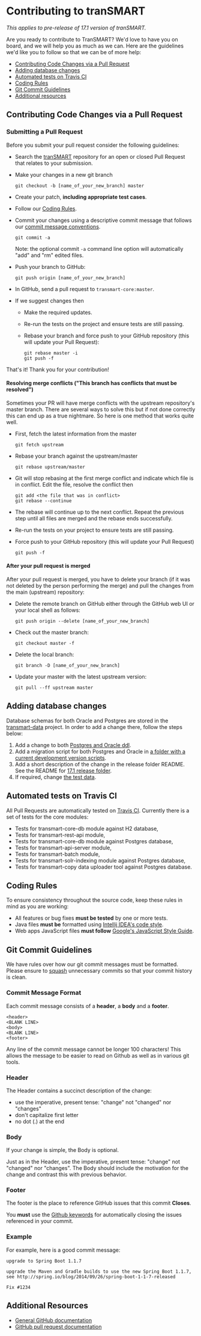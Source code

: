 # Contributing to tranSMART

*This applies to pre-release of 17.1 version of tranSMART.*

Are you ready to contribute to TranSMART? We'd love to have you on board, and we will help you as much as we can. Here are the guidelines we'd like you to follow so that we can be of more help:

 - [Contributing Code Changes via a Pull Request](#pull-request)
 - [Adding database changes](#db-changes)
 - [Automated tests on Travis CI](#test-travis)
 - [Coding Rules](#rules)
 - [Git Commit Guidelines](#commit)
 - [Additional resources](#additional-resources)

## <a name="pull-request"></a> Contributing Code Changes via a Pull Request

### Submitting a Pull Request
Before you submit your pull request consider the following guidelines:

* Search the [tranSMART](https://github.com/thehyve/transmart-core/pulls) repository for an open or closed Pull Request
  that relates to your submission.
* Make your changes in a new git branch

     ```shell
     git checkout -b [name_of_your_new_branch] master
     ```

* Create your patch, **including appropriate test cases**.
* Follow our [Coding Rules](#rules).

* Commit your changes using a descriptive commit message that follows our [commit message conventions](#commit-message-format).

     ```shell
     git commit -a
     ```

  Note: the optional commit `-a` command line option will automatically "add" and "rm" edited files.

* Push your branch to GitHub:

    ```shell
    git push origin [name_of_your_new_branch]
    ```

* In GitHub, send a pull request to `transmart-core:master`.
* If we suggest changes then
  * Make the required updates.
  * Re-run the tests on the project and ensure tests are still passing.
  * Rebase your branch and force push to your GitHub repository (this will update your Pull Request):

    ```shell
    git rebase master -i
    git push -f
    ```

That's it! Thank you for your contribution!

#### Resolving merge conflicts ("This branch has conflicts that must be resolved")

Sometimes your PR will have merge conflicts with the upstream repository's master branch. There are several ways to solve this but if not done correctly this can end up as a true nightmare. So here is one method that works quite well.

* First, fetch the latest information from the master

    ```shell
    git fetch upstream
    ```

* Rebase your branch against the upstream/master

    ```shell
    git rebase upstream/master
    ```

* Git will stop rebasing at the first merge conflict and indicate which file is in conflict. Edit the file, resolve the conflict then

    ```shell
    git add <the file that was in conflict>
    git rebase --continue
    ```

* The rebase will continue up to the next conflict. Repeat the previous step until all files are merged and the rebase ends successfully.
* Re-run the tests on your project to ensure tests are still passing.
* Force push to your GitHub repository (this will update your Pull Request)

    ```shell
    git push -f
    ```

#### After your pull request is merged

After your pull request is merged, you have to delete your branch (if it was not deleted by the person performing the merge) and pull the changes from the main (upstream) repository:

* Delete the remote branch on GitHub either through the GitHub web UI or your local shell as follows:

    ```shell
    git push origin --delete [name_of_your_new_branch]
    ```

* Check out the master branch:

    ```shell
    git checkout master -f
    ```

* Delete the local branch:

    ```shell
    git branch -D [name_of_your_new_branch]
    ```

* Update your master with the latest upstream version:

    ```shell
    git pull --ff upstream master
    ```

## <a name="db-changes"></a> Adding database changes

Database schemas for both Oracle and Postgres are stored in the [transmart-data](transmart-data/ddl/) project. In order to add a change there, follow the steps below:

1. Add a change to both [Postgres and Oracle ddl](transmart-data/ddl/).
2. Add a migration script for both Postgres and Oracle in [a folder with a current development version scripts](transmart-data/updatedb/dev/).
3. Add a short description of the change in the release folder README. See the README for [17.1 release folder](transmart-data/updatedb/release-17.1/).
4. If required, change [the test data](transmart-data/test_data/).

## <a name="test-travis"></a> Automated tests on Travis CI
All Pull Requests are automatically tested on [Travis CI](https://travis-ci.com/thehyve/transmart-core). Currently there is a set of tests for the core modules:
* Tests for transmart-core-db module against H2 database, 
* Tests for transmart-rest-api module, 
* Tests for transmart-core-db module against Postgres database,
* Tests for transmart-api-server module,
* Tests for transmart-batch module,
* Tests for transmart-solr-indexing module against Postgres database,
* Tests for transmart-copy data uploader tool against Postgres database.

## <a name="rules"></a> Coding Rules
To ensure consistency throughout the source code, keep these rules in mind as you are working:

* All features or bug fixes **must be tested** by one or more tests.
* Java files **must be** formatted using [Intellij IDEA's code style](http://confluence.jetbrains.com/display/IntelliJIDEA/Code+Style+and+Formatting).
* Web apps JavaScript files **must follow** [Google's JavaScript Style Guide](https://google-styleguide.googlecode.com/svn/trunk/javascriptguide.xml).

## <a name="commit"></a> Git Commit Guidelines

We have rules over how our git commit messages must be formatted. Please ensure to [squash](https://help.github.com/articles/about-git-rebase/#commands-available-while-rebasing) unnecessary commits so that your commit history is clean.

### <a name="commit-message-format"></a> Commit Message Format
Each commit message consists of a **header**, a **body** and a **footer**.

```
<header>
<BLANK LINE>
<body>
<BLANK LINE>
<footer>
```

Any line of the commit message cannot be longer 100 characters! This allows the message to be easier
to read on Github as well as in various git tools.

### Header
The Header contains a succinct description of the change:

* use the imperative, present tense: "change" not "changed" nor "changes"
* don't capitalize first letter
* no dot (.) at the end

### Body
If your change is simple, the Body is optional.

Just as in the Header, use the imperative, present tense: "change" not "changed" nor "changes".
The Body should include the motivation for the change and contrast this with previous behavior.

### Footer
The footer is the place to reference GitHub issues that this commit **Closes**.

You **must** use the [Github keywords](https://help.github.com/articles/closing-issues-via-commit-messages) for
automatically closing the issues referenced in your commit.

### Example
For example, here is a good commit message:

```
upgrade to Spring Boot 1.1.7

upgrade the Maven and Gradle builds to use the new Spring Boot 1.1.7,
see http://spring.io/blog/2014/09/26/spring-boot-1-1-7-released

Fix #1234
```
## <a name="additional-resources"></a>Additional Resources
* [General GitHub documentation](http://help.github.com/)
* [GitHub pull request documentation](http://help.github.com/send-pull-requests/)
